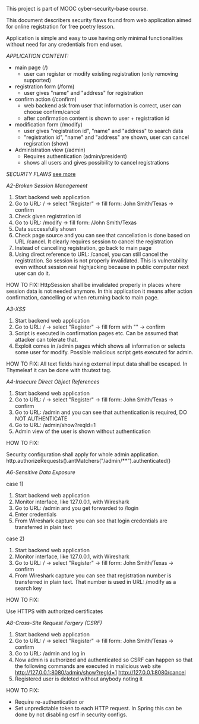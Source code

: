 This project is part of MOOC cyber-security-base course.

This document describers security flaws found from web application aimed for
online registration for free poetry lesson.

Application is simple and easy to use having only minimal functionalities without
need for any credentials from end user.

*APPLICATION CONTENT:*

  * main page (/)
    * user can register or modify existing registration (only removing supported)
  * registration form (/form)
    * user gives "name" and "address" for registration
  * confirm action (/confirm)
    * web backend ask from user that information is correct, user can choose confirm/cancel
    * after confirmation content is shown to user + registration id
  * modification form (/modify)
    * user gives "registration id", "name" and "address" to search data
    * "registration id", "name" and "address" are shown, user can cancel regisration (show)
  * Administration view (/admin)
    * Requires authentication (admin/president)
    * shows all users and gives possibility to cancel registrations

*SECURITY FLAWS* [see more](https://www.owasp.org/index.php/Top_10_2013-Top_10)							  

*A2-Broken Session Management*

1. Start backend web application
2. Go to URL: / -> select "Register" -> fill form: John Smith/Texas -> confirm
3. Check given registration id
4. Go to URL: /modify -> fill form: <registration id>/John Smith/Texas
5. Data successfully shown
6. Check page source and you can see that cancellation is done based on URL 
   /cancel. It clearly requires session to cancel the registration
7. Instead of cancelling registration, go back to main page
8. Using direct reference to URL: /cancel, you can still cancel the registration.
   So session is not properly invalidated. This is vulnerability even without
   session real highjacking because in public computer next user can do it.   
   
HOW TO FIX:
HttpSession shall be invalidated properly in places where session data is not needed
anymore. In this application it means after action confirmation, cancelling or when 
returning back to main page.

*A3-XSS*

1. Start backend web application
2. Go to URL: / -> select "Register" -> fill form with "<script>alert("XSS")</script>" -> confirm
3. Script is executed in confirmation pages etc. Can be assumed that attacker can tolerate that.
4. Exploit comes in /admin pages which shows all information or selects some user for modify. 
   Possible malicious script gets executed for admin.

HOW TO FIX:
All text fields having external input data shall be escaped. In Thymeleaf it can be done
with th:utext tag.

*A4-Insecure Direct Object References*

1. Start backend web application
2. Go to URL: / -> select "Register" -> fill form: John Smith/Texas -> confirm
3. Go to URL: /admin and you can see that authentication is required, DO NOT AUTHENTICATE
4. Go to URL: /admin/show?reqId=1
5. Admin view of the user is shown without authentication

HOW TO FIX:

Security configuration shall apply for whole admin application. 
http.authorizeRequests().antMatchers("/admin/**").authenticated()

*A6-Sensitive Data Exposure*

case 1)
1. Start backend web application
2. Monitor interface, like 127.0.0.1, with Wireshark
3. Go to URL: /admin and you get forwarded to /login
4. Enter credentials
5. From Wireshark capture you can see that login credentials are transferred in plain text

case 2)
1. Start backend web application
2. Monitor interface, like 127.0.0.1, with Wireshark
3. Go to URL: / -> select "Register" -> fill form: John Smith/Texas -> confirm
4. From Wireshark capture you can see that registration number is transferred in plain text.
   That number is used in URL: /modify as a search key

HOW TO FIX:

Use HTTPS with authorized certificates

*A8-Cross-Site Request Forgery (CSRF)*

1. Start backend web application
2. Go to URL: / -> select "Register" -> fill form: John Smith/Texas -> confirm
3. Go to URL: /admin and log in
4. Now admin is authorized and authenticated so CSRF can happen so that
   the following commands are executed in malicious web site
   http://127.0.0.1:8080/admin/show?regId=1
   http://127.0.0.1:8080/cancel
5. Registered user is deleted without anybody noting it

HOW TO FIX:

  * Require re-authentication or
  * Set unpredictable token to each HTTP request. In Spring this can be done by not disabling csrf in security configs.








